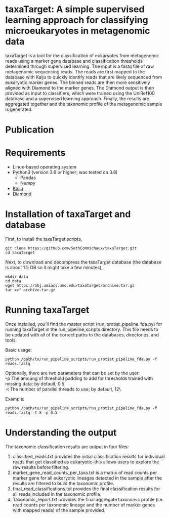 # taxaTarget: A simple supervised learning approach for classifying microeukaryotes in metagenomic data
taxaTarget is a tool for the classification of eukaryotes from metagenomic reads using a marker gene database and classification thresholds determined through supervised learning. The input is a fastq file of raw metagenomic sequencing reads. The reads are first mapped to the database with Kaiju to quickly identify reads that are likely sequenced from eukaryotic marker genes. The binned reads are then more sensitively aligned with Diamond to the marker genes. The Diamond output is then provided as input to classifiers, which were trained using the UniRef100 database and a supervised learning approach. Finally, the results are aggregated together and the taxonomic profile of the metagenomic sample is generated.

# Publication

# Requirements
* Linux-based operating system
* Python3 (version 3.6 or higher; was tested on 3.8)
  * Pandas
  * Numpy
* [Kaiju](https://github.com/bioinformatics-centre/kaiju)
* [Diamond](https://github.com/bbuchfink/diamond)
 
# Installation of taxaTarget and database
First, to install the taxaTarget scripts,
```
git clone https://github.com/SethCommichaux/taxaTarget.git
cd taxaTarget
```
Next, to download and decompress the taxaTarget database (the database is about 1.5 GB so it might take a few minutes),
```
mkdir data
cd data
wget https://obj.umiacs.umd.edu/taxatarget/archive.tar.gz
tar xvf archive.tar.gz
```

# Running taxaTarget
Once installed, you'll find the master script (run_protist_pipeline_fda.py) for running taxaTarget in the run_pipeline_scripts directory. This file needs to be updated with all of the correct paths to the databases, directories, and tools.

Basic usage:
```
python /path/to/run_pipeline_scripts/run_protist_pipeline_fda.py -f reads.fastq
```

Optionally, there are two parameters that can be set by the user:\
  -p  The amoung of threshold padding to add for thresholds trained with missing data; by default, 0.5\
  -t  The number of parallel threads to use; by default, 12\

Example:
```
python /path/to/run_pipeline_scripts/run_protist_pipeline_fda.py -f reads.fastq -t 8 -p 0.5
```

# Understanding the output
The taxonomic classification results are output in four files:
1) classified_reads.txt provides the initial classification results for individual reads that get classified as eukaryotic–this allows users to explore the raw results before filtering.
2) marker_gene_read_counts_per_taxa.txt is a matrix of read counts per marker gene for all eukaryotic lineages detected in the sample after the results are filtered to build the taxonomic profile.
3) final_read_classifications.txt provides the final classification results for all reads included in the taxonomic profile.
4) Taxonomic_report.txt provides the final aggregate taxonomic profile (i.e. read counts per taxonomic lineage and the number of marker genes with mapped reads) of the sample provided.


